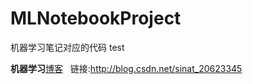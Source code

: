 # MLNotebookProject
机器学习笔记对应的代码 test

**机器学习**[博客](http://blog.csdn.net/sinat_20623345)   链接:http://blog.csdn.net/sinat_20623345
